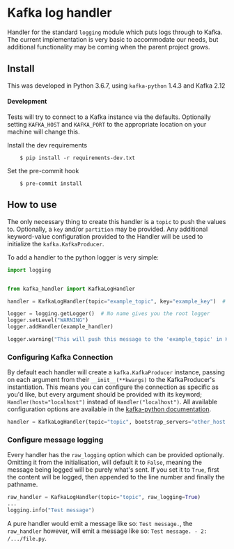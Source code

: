 # Kafka log handler
Handler for the standard `logging` module which puts logs through to Kafka.
The current implementation is very basic to accommodate our needs, but additional functionality may be coming when the parent project grows.

## Install
This was developed in Python 3.6.7, using `kafka-python` 1.4.3 and Kafka 2.12

#### Development
Tests will try to connect to a Kafka instance via the defaults.
Optionally setting `KAFKA_HOST` and `KAFKA_PORT` to the appropriate location on your machine will change this.

Install the dev requirements

        $ pip install -r requirements-dev.txt

Set the pre-commit hook

        $ pre-commit install

## How to use
The only necessary thing to create this handler is a `topic` to push the values to.
Optionally, a `key` and/or `partition` may be provided.
Any additional keyword-value configuration provided to the Handler will be used to initialize the `kafka.KafkaProducer`.

To add a handler to the python logger is very simple:

```python
import logging


from kafka_handler import KafkaLogHandler

handler = KafkaLogHandler(topic="example_topic", key="example_key")  # Default parameters for Kafka connection are used

logger = logging.getLogger()  # No name gives you the root logger
logger.setLevel("WARNING")
logger.addHandler(example_handler)

logger.warning("This will push this message to the 'example_topic' in Kafka.")
```

### Configuring Kafka Connection
By default each handler will create a `kafka.KafkaProducer` instance, passing on each argument from their `__init__(**kwargs)` to the KafkaProducer's instantiation.
This means you can configure the connection as specific as you'd like, but every argument should be provided with its keyword; `Handler(host="localhost")` instead of `Handler("localhost")`.
All available configuration options are available in the [kafka-python documentation](https://kafka-python.readthedocs.io/en/master/apidoc/KafkaProducer.html).

```python
handler = KafkaLogHandler(topic="topic", bootstrap_servers="other_host:9092", retries=0)
```

### Configure message logging
Every handler has the `raw_logging` option which can be provided optionally.
Omitting it from the initialisation, will default it to `False`, meaning the message being logged will be purely what's sent.
If you set it to `True`, first the content will be logged, then appended to the line number and finally the pathname.

```python
raw_handler = KafkaLogHandler(topic="topic", raw_logging=True)
...
logging.info("Test message")
```
A pure handler would emit a message like so: `Test message.`,
the `raw_handler` however, will emit a message like so: `Test message. - 2: /.../file.py`.
